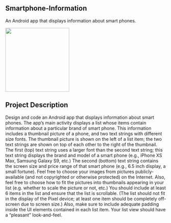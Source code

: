 ## Smartphone-Information
An Android app that displays information about smart phones.

<img src=http://g.recordit.co/ee4Ky80j4n.gif width=200><br>

## Project Description
Design and code an Android app that displays information about smart phones. The app’s main activity
displays a list whose items contain information about a particular brand of smart phone. This information
includes a thumbnail picture of a phone, and two text strings with different size fonts. The thumbnail
picture is shown on the left of a list item; the two text strings are shown on top of each other to the right
of the thumbnail. The first (top) text string uses a larger font than the second text string; this text string
displays the brand and model of a smart phone (e.g., iPhone XS Max, Samsung Galaxy S9, etc.) The second
(bottom) text string contains the screen size and price range of that smart phone (e.g., 6.5 inch display,
a small fortune). Feel free to choose your images from pictures publicly-available (and not copyrighted
or otherwise protected) on the Internet. Also, feel free to choose how to fit the pictures into thumbnails
appearing in your list (e.g. whether to scale the picture or not, etc.) You should include at least 6 items in
the list and ensure that the list is scrollable. (The list should not fit in the display of the Pixel device; at least
one item should be completely off-screen due to screen size.) Also, make sure to include adequate padding
inside the UI elements contained in each list item. Your list view should have a “pleasant” look-and-feel.
